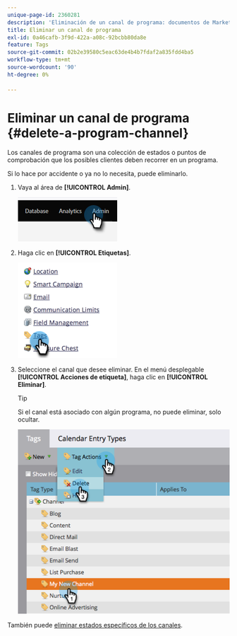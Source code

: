 ```yaml
---
unique-page-id: 2360281
description: 'Eliminación de un canal de programa: documentos de Marketo: documentación del producto'
title: Eliminar un canal de programa
exl-id: 0a46cafb-3f9d-422a-a08c-92bcbb80da8e
feature: Tags
source-git-commit: 02b2e39580c5eac63de4b4b7fdaf2a835fdd4ba5
workflow-type: tm+mt
source-wordcount: '90'
ht-degree: 0%

---
```


# Eliminar un canal de programa {#delete-a-program-channel}

Los canales de programa son una colección de estados o puntos de comprobación que los posibles clientes deben recorrer en un programa.

Si lo hace por accidente o ya no lo necesita, puede eliminarlo.

1. Vaya al área de **[!UICONTROL Admin]**.

   ![](assets/delete-a-program-channel-1.png)

1. Haga clic en **[!UICONTROL Etiquetas]**.

   ![](assets/delete-a-program-channel-2.png)

1. Seleccione el canal que desee eliminar. En el menú desplegable **[!UICONTROL Acciones de etiqueta]**, haga clic en **[!UICONTROL Eliminar]**.

   >[!TIP]
   >
   >Si el canal está asociado con algún programa, no puede eliminar, solo ocultar.

   ![](assets/delete-a-program-channel-3.png)

También puede [eliminar estados específicos de los canales](/help/marketo/product-docs/administration/tags/delete-a-program-status-from-a-program-channel.md).

